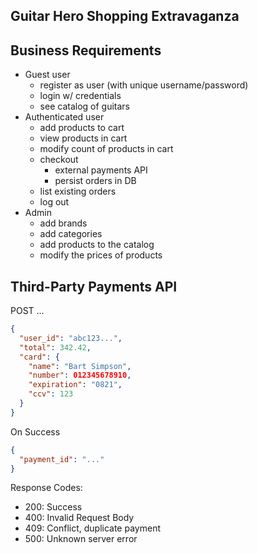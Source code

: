 Guitar Hero Shopping Extravaganza
---

## Business Requirements

- Guest user
  - register as user (with unique username/password)
  - login w/ credentials
  - see catalog of guitars
- Authenticated user
  - add products to cart
  - view products in cart
  - modify count of products in cart
  - checkout
    - external payments API
    - persist orders in DB
  - list existing orders
  - log out
- Admin
  - add brands
  - add categories
  - add products to the catalog
  - modify the prices of products

## Third-Party Payments API

POST ...

```json
{
  "user_id": "abc123...",
  "total": 342.42,
  "card": {
    "name": "Bart Simpson",
    "number": 012345678910,
    "expiration": "0821",
    "ccv": 123
  }
}
```

On Success

```json
{
  "payment_id": "..."
}
```

Response Codes:

- 200: Success
- 400: Invalid Request Body
- 409: Conflict, duplicate payment
- 500: Unknown server error
